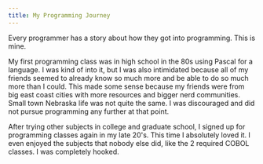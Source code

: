 ```yaml
---
title: My Programming Journey
---
```


Every programmer has a story about how they got into programming.  This is mine.

My first programming class was in high school in the 80s using Pascal for a language.  I was kind of into it, but I was also intimidated because all of my friends seemed to already know so much more and be able to do so much more than I could.
This made some sense because my friends were from big east coast cities with more resources and bigger nerd communities.  Small town Nebraska life was not quite the same.  I was discouraged and did not pursue programming any further at that point.

After trying other subjects in college and graduate school, I signed up for programming classes again in my late 20's.  This time I absolutely loved it.  I even enjoyed the subjects that nobody else did, like the 2 required COBOL classes.  I was completely hooked.